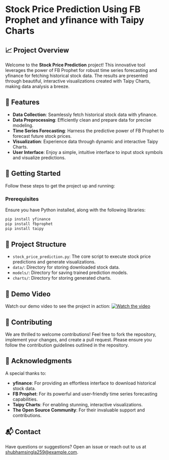 # Stock Price Prediction Using FB Prophet and yfinance with Taipy Charts

## 📈 Project Overview

Welcome to the **Stock Price Prediction** project! This innovative tool leverages the power of FB Prophet for robust time series forecasting and yfinance for fetching historical stock data. The results are presented through beautiful, interactive visualizations created with Taipy Charts, making data analysis a breeze.

## 🌟 Features

- **Data Collection**: Seamlessly fetch historical stock data with yfinance.
- **Data Preprocessing**: Efficiently clean and prepare data for precise modeling.
- **Time Series Forecasting**: Harness the predictive power of FB Prophet to forecast future stock prices.
- **Visualization**: Experience data through dynamic and interactive Taipy Charts.
- **User Interface**: Enjoy a simple, intuitive interface to input stock symbols and visualize predictions.

## 🚀 Getting Started

Follow these steps to get the project up and running:

### Prerequisites

Ensure you have Python installed, along with the following libraries:

```bash
pip install yfinance
pip install fbprophet
pip install taipy
```

## 📂 Project Structure

- `stock_price_prediction.py`: The core script to execute stock price predictions and generate visualizations.
- `data/`: Directory for storing downloaded stock data.
- `models/`: Directory for saving trained prediction models.
- `charts/`: Directory for storing generated charts.

## 🎥 Demo Video

Watch our demo video to see the project in action:
[![Watch the video](https://img.youtube.com/vi/your_video_id/maxresdefault.jpg)](https://www.youtube.com/watch?v=your_video_id)

## 🤝 Contributing

We are thrilled to welcome contributions! Feel free to fork the repository, implement your changes, and create a pull request. Please ensure you follow the contribution guidelines outlined in the repository.

## 🙏 Acknowledgments

A special thanks to:
- **yfinance**: For providing an effortless interface to download historical stock data.
- **FB Prophet**: For its powerful and user-friendly time series forecasting capabilities.
- **Taipy Charts**: For enabling stunning, interactive visualizations.
- **The Open Source Community**: For their invaluable support and contributions.

## 📬 Contact

Have questions or suggestions? Open an issue or reach out to us at shubhamsingla259@example.com.
